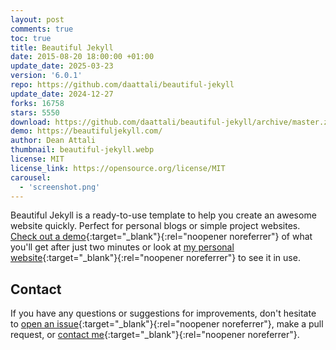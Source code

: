 ```yaml
---
layout: post
comments: true
toc: true
title: Beautiful Jekyll
date: 2015-08-20 18:00:00 +01:00
update_date: 2025-03-23
version: '6.0.1'
repo: https://github.com/daattali/beautiful-jekyll
update_date: 2024-12-27
forks: 16758
stars: 5550
download: https://github.com/daattali/beautiful-jekyll/archive/master.zip
demo: https://beautifuljekyll.com/
author: Dean Attali
thumbnail: beautiful-jekyll.webp
license: MIT
license_link: https://opensource.org/license/MIT
carousel:
  - 'screenshot.png'
---
```


Beautiful Jekyll is a ready-to-use template to help you create an awesome website quickly. Perfect for personal blogs or simple project websites. [Check out a demo](https://beautifuljekyll.com/){:target="_blank"}{:rel="noopener noreferrer"} of what you'll get after just two minutes or look at [my personal website](https://deanattali.com/){:target="_blank"}{:rel="noopener noreferrer"} to see it in use.

## Contact

If you have any questions or suggestions for improvements, don't hesitate to [open an issue](https://github.com/daattali/beautiful-jekyll/issues){:target="_blank"}{:rel="noopener noreferrer"}, make a pull request, or [contact me](https://deanattali.com/aboutme#contact){:target="_blank"}{:rel="noopener noreferrer"}.
